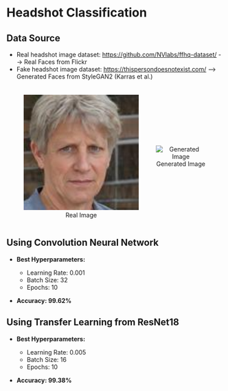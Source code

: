 # Headshot Classification

## Data Source
- Real headshot image dataset: https://github.com/NVlabs/ffhq-dataset/ --> Real Faces from Flickr 
- Fake headshot image dataset: https://thispersondoesnotexist.com/ --> Generated Faces from StyleGAN2 (Karras et al.)
  
<div style="display: flex; justify-content: space-around; align-items: center; margin-top: 20px;">
    <figure style="text-align: center; margin-right: 20px;">
        <img src="https://github.com/bhunakit/HeadshotClassification/blob/cfc9368fddd7c89138c40bbbeb3d2120f06a78e1/data/fake/f1003.jpg" alt="Real Image" width="300"/>
        <figcaption>Real Image</figcaption>
    </figure>
    <figure style="text-align: center; margin-left: 20px;">
        <img src="https://github.com/bhunakit/HeadshotClassification/assets/63712938/b2421bd5-ba31-4dfd-b01c-985818327973" alt="Generated Image" width="300"/>
        <figcaption>Generated Image</figcaption>
    </figure>
</div>

## Using Convolution Neural Network
- **Best Hyperparameters:**
  - Learning Rate: 0.001
  - Batch Size: 32
  - Epochs: 10

- **Accuracy: 99.62%**

## Using Transfer Learning from ResNet18
- **Best Hyperparameters:**
  - Learning Rate: 0.005
  - Batch Size: 16
  - Epochs: 10

- **Accuracy: 99.38%**
